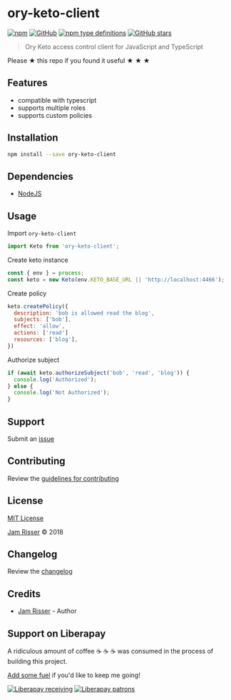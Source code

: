# ory-keto-client

[![npm](https://img.shields.io/npm/dt/ory-keto-client.svg?style=flat-square)](https://www.npmjs.com/package/ory-keto-client)
[![GitHub](https://img.shields.io/github/license/codejamninja/ory-keto-client.svg?style=flat-square)](https://www.npmjs.com/package/ory-keto-client)
[![npm type definitions](https://img.shields.io/npm/types/ory-keto-client.svg?style=flat-square)](https://www.npmjs.com/package/ory-keto-client)
[![GitHub stars](https://img.shields.io/github/stars/codejamninja/ory-keto-client.svg?label=Stars&style=flat-square)](https://github.com/codejamninja/ory-keto-client)


> Ory Keto access control client for JavaScript and TypeScript

Please ★ this repo if you found it useful ★ ★ ★


## Features

* compatible with typescript
* supports multiple roles
* supports custom policies


## Installation

```sh
npm install --save ory-keto-client
```


## Dependencies

* [NodeJS](https://nodejs.org)


## Usage

Import `ory-keto-client`
```js
import Keto from 'ory-keto-client';
```

Create keto instance
```js
const { env } = process;
const keto = new Keto(env.KETO_BASE_URL || 'http://localhost:4466');
```

Create policy
```js
keto.createPolicy({
  description: 'bob is allowed read the blog',
  subjects: ['bob'],
  effect: 'allow',
  actions: ['read']
  resources: ['blog'],
})
```

Authorize subject
```js
if (await keto.authorizeSubject('bob', 'read', 'blog')) {
  console.log('Authorized');
} else {
  console.log('Not Authorized');
}
```


## Support

Submit an [issue](https://github.com/codejamninja/ory-keto-client/issues/new)


## Contributing

Review the [guidelines for contributing](https://github.com/codejamninja/ory-keto-client/blob/master/CONTRIBUTING.md)


## License

[MIT License](https://github.com/codejamninja/ory-keto-client/blob/master/LICENSE)

[Jam Risser](https://codejam.ninja) © 2018


## Changelog

Review the [changelog](https://github.com/codejamninja/ory-keto-client/blob/master/CHANGELOG.md)


## Credits

* [Jam Risser](https://codejam.ninja) - Author


## Support on Liberapay

A ridiculous amount of coffee ☕ ☕ ☕ was consumed in the process of building this project.

[Add some fuel](https://liberapay.com/codejamninja/donate) if you'd like to keep me going!

[![Liberapay receiving](https://img.shields.io/liberapay/receives/codejamninja.svg?style=flat-square)](https://liberapay.com/codejamninja/donate)
[![Liberapay patrons](https://img.shields.io/liberapay/patrons/codejamninja.svg?style=flat-square)](https://liberapay.com/codejamninja/donate)
